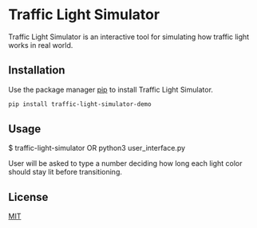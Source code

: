 # Traffic Light Simulator

Traffic Light Simulator is an interactive tool for simulating how traffic light works in real world.

## Installation

Use the package manager [pip](https://pip.pypa.io/en/stable/) to install Traffic Light Simulator.

```bash
pip install traffic-light-simulator-demo
```

## Usage
 $ traffic-light-simulator
OR
 python3 user_interface.py

User will be asked to type a number deciding how long each light color should stay lit before transitioning.

## License

[MIT](https://choosealicense.com/licenses/mit/)
